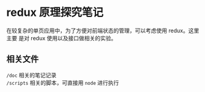# redux 原理探究笔记  

在较复杂的单页应用中，为了方便对前端状态的管理，可以考虑使用 redux。这里主要
是对 redux 使用以及接口做相关的实验。  

## 相关文件
`/doc` 相关的笔记记录  
`/scripts` 相关的脚本，可直接用 `node` 进行执行